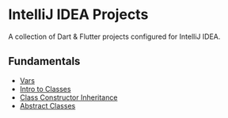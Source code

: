 # IntelliJ IDEA Projects
A collection of Dart & Flutter projects configured for IntelliJ IDEA.

## Fundamentals
  - [Vars](fundamentals/such_vars)
  - [Intro to Classes](fundamentals/intro_to_classes)
  - [Class Constructor Inheritance](fundamentals/class_constructor_inheritance)
  - [Abstract Classes](fundamentals/abstract_classes)


  
